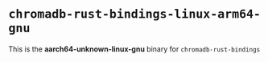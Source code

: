 # `chromadb-rust-bindings-linux-arm64-gnu`

This is the **aarch64-unknown-linux-gnu** binary for `chromadb-rust-bindings`
